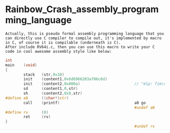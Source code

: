 # Rainbow_Crash_assembly_programming_language
    Actually, this is pseudo formal assembly programming language that you can directly use C compiler to compile out, it's implemented by macro in C, of course it is compilable (underneath is C).
    After include RV64i.c, then you can use this macro to write your C code in cool awesome assembly style like below:

```c
int
main    (void)
{
        stack   (str,0x10)
        init    (content1,0x6d6966203a706c6d)
        init    (content2,0x000a)                        // "mlp: fim\n"
        sd      (content1,0,str)
        sh      (content2,0x8,str)
#define a0      ((char*)str)
        call    (printf)                                 a0 go
                                                         #undef a0
#define rv      (0)
        ret     (rv)
}
                                                         #undef rv
```
